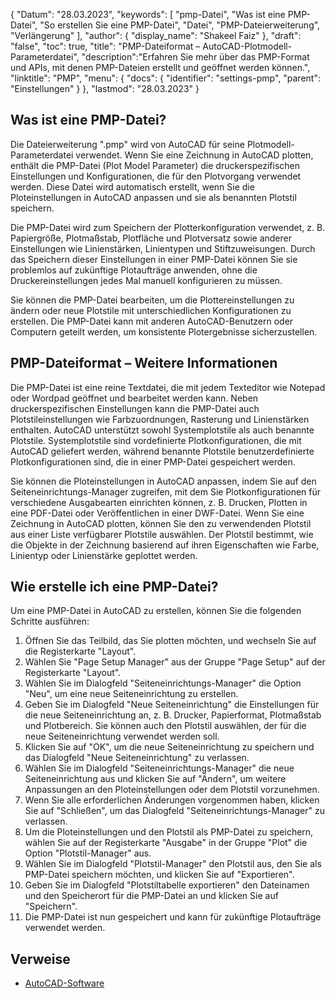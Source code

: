 {
"Datum": "28.03.2023",
  "keywords": [
"pmp-Datei",
"Was ist eine PMP-Datei",
"So erstellen Sie eine PMP-Datei",
"Datei",
"PMP-Dateierweiterung",
"Verlängerung"
],
  "author": {
"display_name": "Shakeel Faiz"
},
"draft": "false",
"toc": true,
"title": "PMP-Dateiformat – AutoCAD-Plotmodell-Parameterdatei",
  "description":"Erfahren Sie mehr über das PMP-Format und APIs, mit denen PMP-Dateien erstellt und geöffnet werden können.",
"linktitle": "PMP",
  "menu": {
    "docs": {
      "identifier": "settings-pmp",
"parent": "Einstellungen"
}
},
"lastmod": "28.03.2023"
}

## Was ist eine PMP-Datei?

Die Dateierweiterung ".pmp" wird von AutoCAD für seine Plotmodell-Parameterdatei verwendet. Wenn Sie eine Zeichnung in AutoCAD plotten, enthält die PMP-Datei (Plot Model Parameter) die druckerspezifischen Einstellungen und Konfigurationen, die für den Plotvorgang verwendet werden. Diese Datei wird automatisch erstellt, wenn Sie die Ploteinstellungen in AutoCAD anpassen und sie als benannten Plotstil speichern.

Die PMP-Datei wird zum Speichern der Plotterkonfiguration verwendet, z. B. Papiergröße, Plotmaßstab, Plotfläche und Plotversatz sowie anderer Einstellungen wie Linienstärken, Linientypen und Stiftzuweisungen. Durch das Speichern dieser Einstellungen in einer PMP-Datei können Sie sie problemlos auf zukünftige Plotaufträge anwenden, ohne die Druckereinstellungen jedes Mal manuell konfigurieren zu müssen.

Sie können die PMP-Datei bearbeiten, um die Plottereinstellungen zu ändern oder neue Plotstile mit unterschiedlichen Konfigurationen zu erstellen. Die PMP-Datei kann mit anderen AutoCAD-Benutzern oder Computern geteilt werden, um konsistente Plotergebnisse sicherzustellen.

## PMP-Dateiformat – Weitere Informationen

Die PMP-Datei ist eine reine Textdatei, die mit jedem Texteditor wie Notepad oder Wordpad geöffnet und bearbeitet werden kann. Neben druckerspezifischen Einstellungen kann die PMP-Datei auch Plotstileinstellungen wie Farbzuordnungen, Rasterung und Linienstärken enthalten. AutoCAD unterstützt sowohl Systemplotstile als auch benannte Plotstile. Systemplotstile sind vordefinierte Plotkonfigurationen, die mit AutoCAD geliefert werden, während benannte Plotstile benutzerdefinierte Plotkonfigurationen sind, die in einer PMP-Datei gespeichert werden.

Sie können die Ploteinstellungen in AutoCAD anpassen, indem Sie auf den Seiteneinrichtungs-Manager zugreifen, mit dem Sie Plotkonfigurationen für verschiedene Ausgabearten einrichten können, z. B. Drucken, Plotten in eine PDF-Datei oder Veröffentlichen in einer DWF-Datei. Wenn Sie eine Zeichnung in AutoCAD plotten, können Sie den zu verwendenden Plotstil aus einer Liste verfügbarer Plotstile auswählen. Der Plotstil bestimmt, wie die Objekte in der Zeichnung basierend auf ihren Eigenschaften wie Farbe, Linientyp oder Linienstärke geplottet werden.

## Wie erstelle ich eine PMP-Datei?

Um eine PMP-Datei in AutoCAD zu erstellen, können Sie die folgenden Schritte ausführen:

1. Öffnen Sie das Teilbild, das Sie plotten möchten, und wechseln Sie auf die Registerkarte "Layout".
2. Wählen Sie "Page Setup Manager" aus der Gruppe "Page Setup" auf der Registerkarte "Layout".
3. Wählen Sie im Dialogfeld "Seiteneinrichtungs-Manager" die Option "Neu", um eine neue Seiteneinrichtung zu erstellen.
4. Geben Sie im Dialogfeld "Neue Seiteneinrichtung" die Einstellungen für die neue Seiteneinrichtung an, z. B. Drucker, Papierformat, Plotmaßstab und Plotbereich. Sie können auch den Plotstil auswählen, der für die neue Seiteneinrichtung verwendet werden soll.
5. Klicken Sie auf "OK", um die neue Seiteneinrichtung zu speichern und das Dialogfeld "Neue Seiteneinrichtung" zu verlassen.
6. Wählen Sie im Dialogfeld "Seiteneinrichtungs-Manager" die neue Seiteneinrichtung aus und klicken Sie auf "Ändern", um weitere Anpassungen an den Ploteinstellungen oder dem Plotstil vorzunehmen.
7. Wenn Sie alle erforderlichen Änderungen vorgenommen haben, klicken Sie auf "Schließen", um das Dialogfeld "Seiteneinrichtungs-Manager" zu verlassen.
8. Um die Ploteinstellungen und den Plotstil als PMP-Datei zu speichern, wählen Sie auf der Registerkarte "Ausgabe" in der Gruppe "Plot" die Option "Plotstil-Manager" aus.
9. Wählen Sie im Dialogfeld "Plotstil-Manager" den Plotstil aus, den Sie als PMP-Datei speichern möchten, und klicken Sie auf "Exportieren".
10. Geben Sie im Dialogfeld "Plotstiltabelle exportieren" den Dateinamen und den Speicherort für die PMP-Datei an und klicken Sie auf "Speichern".
11. Die PMP-Datei ist nun gespeichert und kann für zukünftige Plotaufträge verwendet werden.

## Verweise
* [AutoCAD-Software](https://en.wikipedia.org/wiki/AutoCAD)

